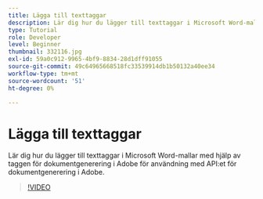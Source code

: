 ```yaml
---
title: Lägga till texttaggar
description: Lär dig hur du lägger till texttaggar i Microsoft Word-mallar med Adobe dokumentgenereringstagg för användning med Adobe dokumentgenererings-API
type: Tutorial
role: Developer
level: Beginner
thumbnail: 332116.jpg
exl-id: 59a0c912-9965-4bf9-8834-28d1dff91055
source-git-commit: 49c64965668518fc33539914db1b50132a40ee34
workflow-type: tm+mt
source-wordcount: '51'
ht-degree: 0%

---
```


# Lägga till texttaggar

Lär dig hur du lägger till texttaggar i Microsoft Word-mallar med hjälp av taggen för dokumentgenerering i Adobe för användning med API:et för dokumentgenerering i Adobe.

>[!VIDEO](https://video.tv.adobe.com/v/332116?hidetitle=true)
